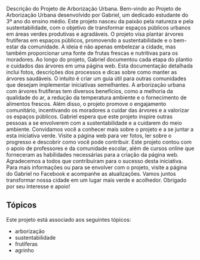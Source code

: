 Descrição do Projeto de Arborização Urbana. 
Bem-vindo ao Projeto de Arborização Urbana desenvolvido por Gabriel, um dedicado estudante do 3º ano do ensino médio.
Este projeto nasceu da paixão pela natureza e pela sustentabilidade, com o objetivo de transformar espaços públicos urbanos em áreas verdes produtivas e agradáveis.
O projeto visa plantar árvores frutíferas em espaços públicos, promovendo a sustentabilidade e o bem-estar da comunidade. A ideia é não apenas embelezar a cidade, mas também proporcionar uma fonte de frutas frescas e nutritivas para os moradores.
Ao longo do projeto, Gabriel documentou cada etapa do plantio e cuidados das árvores em uma página web. Esta documentação detalhada inclui fotos, descrições dos processos e dicas sobre como manter as árvores saudáveis.
O intuito é criar um guia útil para outras comunidades que desejam implementar iniciativas semelhantes.
A arborização urbana com árvores frutíferas tem diversos benefícios, como a melhoria da qualidade do ar, a redução da temperatura ambiente e o fornecimento de alimentos frescos.
Além disso, o projeto promove o engajamento comunitário, incentivando os moradores a cuidar das árvores e a valorizar os espaços públicos.
Gabriel espera que este projeto inspire outras pessoas a se envolverem com a sustentabilidade e a cuidarem do meio ambiente. Convidamos você a conhecer mais sobre o projeto e a se juntar a esta iniciativa verde.
Visite a página web para ver fotos, ler sobre o progresso e descobrir como você pode contribuir.
Este projeto contou com o apoio de professores e da comunidade escolar, além de cursos online que forneceram as habilidades necessárias para a criação da página web. Agradecemos a todos que contribuíram para o sucesso desta iniciativa.
Para mais informações ou para se envolver com o projeto, visite a página do Gabriel no Facebook e acompanhe as atualizações.
Vamos juntos transformar nossa cidade em um lugar mais verde e acolhedor. Obrigado por seu interesse e apoio!
## Tópicos
Este projeto está associado aos seguintes tópicos:
- arborização
- sustentabilidade
- frutíferas
- agrinho
